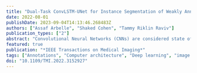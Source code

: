 ```yaml
---
title: "Dual-Task ConvLSTM-UNet for Instance Segmentation of Weakly Annotated Microscopy Videos"
date: 2022-08-01
publishDate: 2023-09-04T14:13:46.268483Z
authors: ["Assaf Arbelle", "Shaked Cohen", "Tammy Riklin Raviv"]
publication_types: ["2"]
abstract: "Convolutional Neural Networks (CNNs) are considered state of the art segmentation methods for biomedical images in general and microscopy sequences of living cells, in particular. The success of the CNNs is attributed to their ability to capture the structural properties of the data, which enables accommodating complex spatial structures of the cells, low contrast, and unclear boundaries. However, in their standard form CNNs do not exploit the temporal information available in time-lapse sequences, which can be crucial to separating touching and partially overlapping cell instances. In this work, we exploit cell dynamics using a novel CNN architecture which allows multi-scale spatio-temporal feature extraction. Specifically, a novel recurrent neural network (RNN) architecture is proposed based on the integration of a Convolutional Long Short Term Memory (ConvLSTM) network with the U-Net. The proposed ConvLSTM-UNet network is constructed as a dual-task network to enable training with weakly annotated data, in the form of approximate cell centers, termed markers, when the complete cells’ outlines are not available. We further use the fast marching method to facilitate the partitioning of clustered cells into individual connected components. Finally, we suggest an adaptation of the method for 3D microscopy sequences without drastically increasing the computational load. The method was evaluated on the Cell Segmentation Benchmark and was ranked among the top three methods on six submitted datasets. Exploiting the proposed built-in marker estimator we also present state-of-the-art cell detection results for an additional, publicly available, weekly annotated dataset. The source code is available at https://gitlab.com/shaked0/lstmUnet."
featured: true
publication: "*IEEE Transactions on Medical Imaging*"
tags: ["Annotations", "Computer architecture", "Deep learning", "image segmentation", "Image segmentation", "image sequences", "Microprocessors", "microscopy", "Microscopy", "neural networks", "object segmentation", "recurrent neural networks", "Three-dimensional displays", "Training"]
doi: "10.1109/TMI.2022.3152927"
---
```


